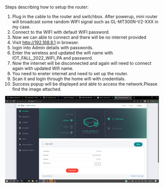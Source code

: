 Steps describing how to setup the router:

1. Plug in the cable to the router and switchbox. After powerup, mini router will broadcast some random WIFI signal such as GL-MT300N-V2-XXX in my case.
2. Connect to the WIFI with default WIFI password.
3. Now we can able to connect and there will be no internet provided
4. Visit http://192.168.8.1 in browser.
5. login into Admin details with passwords.
6. Enter the wireless and updated the wifi name with IOT_FALL_2022_WIFI_PA and password.
7. Now the internet will be disconnected and again will need to connect again with updated Wifi name.
8. You need to eneter internet and need to set up the router.
9. Scan it and login through the home wifi with credentials.
10. Success popup will be displayed and able to access the network.Please find the image attached.

![Image](./image_directory/Router_Setup_image.png.png)
